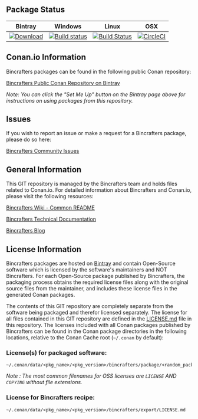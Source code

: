 ## Package Status

| Bintray | Windows | Linux | OSX |
|---------|------------|--------|------|
|[![Download](https://api.bintray.com/packages/bincrafters/public-conan/conan-boost_bimap%3Abincrafters/images/download.svg) ](https://bintray.com/bincrafters/public-conan/conan-boost_bimap%3Abincrafters/_latestVersion)|[![Build status](https://ci.appveyor.com/api/projects/status/github/bincrafters/conan-boost_bimap?svg=true)](https://ci.appveyor.com/project/BinCrafters/conan-boost-bimap)|[![Build Status](https://travis-ci.org/bincrafters/conan-boost_bimap.svg)](https://travis-ci.org/bincrafters/conan-boost_bimap)|[![CircleCI](https://circleci.com/gh/bincrafters/conan-boost_bimap.svg?style=svg)](https://circleci.com/gh/bincrafters/conan-boost_bimap)|

## Conan.io Information

Bincrafters packages can be found in the following public Conan repository:

[Bincrafters Public Conan Repository on Bintray](https://bintray.com/bincrafters/public-conan)

*Note: You can click the "Set Me Up" button on the Bintray page above for instructions on using packages from this repository.*

## Issues

If you wish to report an issue or make a request for a Bincrafters package, please do so here:  

[Bincrafters Community Issues](https://github.com/bincrafters/community/issues)

## General Information

This GIT repository is managed by the Bincrafters team and holds files related to Conan.io.  For detailed information about Bincrafters and Conan.io, please visit the following resources: 

[Bincrafters Wiki - Common README](https://github.com/bincrafters/community/wiki/Common-README.md)

[Bincrafters Technical Documentation](http://bincrafters.readthedocs.io/en/latest/)

[Bincrafters Blog](https://bincrafters.github.io)

## License Information

Bincrafters packages are hosted on [Bintray](https://bintray.com) and contain Open-Source software which is licensed by the software's maintainers and NOT Bincrafters.  For each Open-Source package published by Bincrafters, the packaging process obtains the required license files along with the original source files from the maintainer, and includes these license files in the generated Conan packages.  

The contents of this GIT repository are completely separate from the software being packaged and therefor licensed separately.  The license for all files contained in this GIT repository are defined in the [LICENSE.md](LICENSE.md) file in this repository.  The licenses included with all Conan packages published by Bincrafters can be found in the Conan package directories in the following locations, relative to the Conan Cache root (`~/.conan` by default): 

### License(s) for packaged software: 

    ~/.conan/data/<pkg_name>/<pkg_version>/bincrafters/package/<random_package_id>/license/<LICENSE_FILES_HERE>

*Note :   The most common filenames for OSS licenses are `LICENSE` AND `COPYING` without file extensions.*
	
### License for Bincrafters recipe: 

    ~/.conan/data/<pkg_name>/<pkg_version>/bincrafters/export/LICENSE.md 

	
